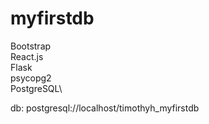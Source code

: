 # myfirstdb
Bootstrap\
React.js\
Flask\
psycopg2\
PostgreSQL\

db: postgresql://localhost/timothyh_myfirstdb
